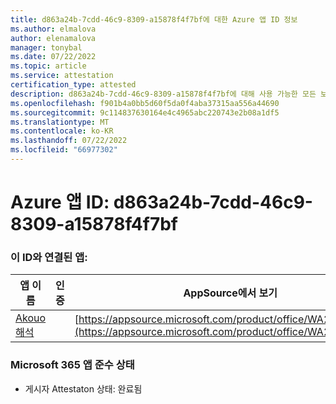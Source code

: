 ```yaml
---
title: d863a24b-7cdd-46c9-8309-a15878f4f7bf에 대한 Azure 앱 ID 정보
ms.author: elmalova
author: elenamalova
manager: tonybal
ms.date: 07/22/2022
ms.topic: article
ms.service: attestation
certification_type: attested
description: d863a24b-7cdd-46c9-8309-a15878f4f7bf에 대해 사용 가능한 모든 보안 및 규정 준수 정보입니다.
ms.openlocfilehash: f901b4a0bb5d60f5da0f4aba37315aa556a44690
ms.sourcegitcommit: 9c114837630164e4c4965abc220743e2b08a1df5
ms.translationtype: MT
ms.contentlocale: ko-KR
ms.lasthandoff: 07/22/2022
ms.locfileid: "66977302"
---
```

# <a name="azure-app-id-d863a24b-7cdd-46c9-8309-a15878f4f7bf"></a>Azure 앱 ID: d863a24b-7cdd-46c9-8309-a15878f4f7bf


### <a name="apps-associated-with-this-id"></a>이 ID와 연결된 앱:
| **앱 이름** | **인증** | **AppSource에서 보기** |
|--------------|---------------|-----------------------|
| [Akouo 해석](../forward/WA200003814.md) |  | [https://appsource.microsoft.com/product/office/WA200003814](https://appsource.microsoft.com/product/office/WA200003814) |

### <a name="microsoft-365-app-compliance-status"></a>Microsoft 365 앱 준수 상태
- 게시자 Attestaton 상태: 완료됨
